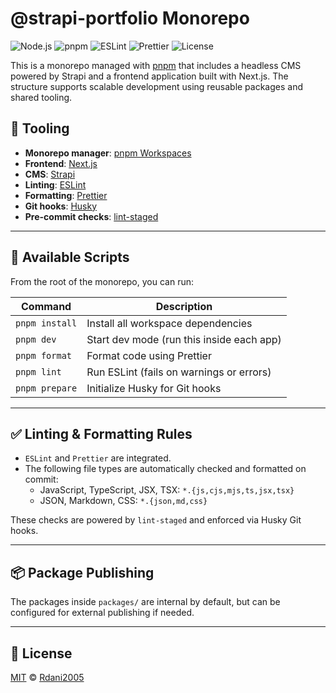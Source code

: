 # @strapi-portfolio Monorepo

![Node.js](https://img.shields.io/badge/node-%3E=18.x-blue?logo=node.js)
![pnpm](https://img.shields.io/badge/built%20with-pnpm-orange?logo=pnpm)
![ESLint](https://img.shields.io/badge/code%20style-eslint-4B32C3?logo=eslint)
![Prettier](https://img.shields.io/badge/formatter-prettier-F7B93E?logo=prettier)
![License](https://img.shields.io/badge/license-MIT-green)

This is a monorepo managed with [pnpm](https://pnpm.io/) that includes a headless CMS powered by Strapi and a frontend application built with Next.js. The structure supports scalable development using reusable packages and shared tooling.

## 🧰 Tooling

- **Monorepo manager**: [pnpm Workspaces](https://pnpm.io/workspaces)
- **Frontend**: [Next.js](https://nextjs.org/)
- **CMS**: [Strapi](https://strapi.io/)
- **Linting**: [ESLint](https://eslint.org/)
- **Formatting**: [Prettier](https://prettier.io/)
- **Git hooks**: [Husky](https://typicode.github.io/husky/)
- **Pre-commit checks**: [lint-staged](https://github.com/okonet/lint-staged)

---

## 🚀 Available Scripts

From the root of the monorepo, you can run:

| Command        | Description                               |
| -------------- | ----------------------------------------- |
| `pnpm install` | Install all workspace dependencies        |
| `pnpm dev`     | Start dev mode (run this inside each app) |
| `pnpm format`  | Format code using Prettier                |
| `pnpm lint`    | Run ESLint (fails on warnings or errors)  |
| `pnpm prepare` | Initialize Husky for Git hooks            |

---

## ✅ Linting & Formatting Rules

- `ESLint` and `Prettier` are integrated.
- The following file types are automatically checked and formatted on commit:
  - JavaScript, TypeScript, JSX, TSX: `*.{js,cjs,mjs,ts,jsx,tsx}`
  - JSON, Markdown, CSS: `*.{json,md,css}`

These checks are powered by `lint-staged` and enforced via Husky Git hooks.

---

## 📦 Package Publishing

The packages inside `packages/` are internal by default, but can be configured for external publishing if needed.

---

## 📄 License

[MIT](LICENSE) © [Rdani2005](https://rdani2005.com)
